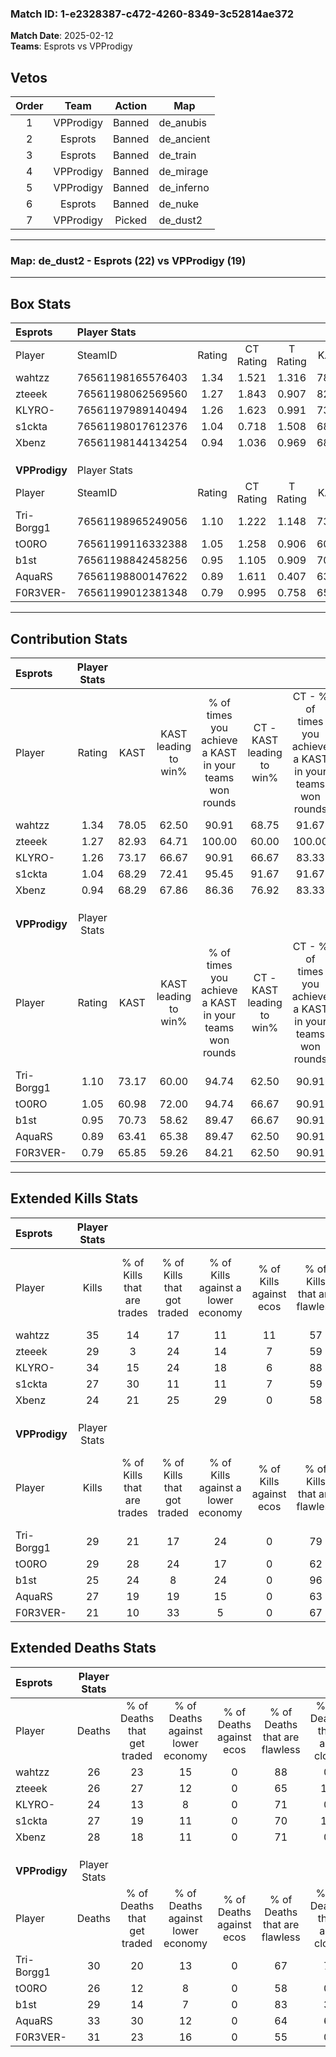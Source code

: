 ### Match ID: 1-e2328387-c472-4260-8349-3c52814ae372  
**Match Date**: 2025-02-12  
**Teams**: Esprots vs VPProdigy  

## Vetos  

| Order | Team | Action | Map |
| :---: | :--: | :----: | --- |
| 1 | VPProdigy | Banned | de_anubis |
| 2 | Esprots | Banned | de_ancient |
| 3 | Esprots | Banned | de_train |
| 4 | VPProdigy | Banned | de_mirage |
| 5 | VPProdigy | Banned | de_inferno |
| 6 | Esprots | Banned | de_nuke |
| 7 | VPProdigy | Picked | de_dust2 |

---  

### **Map**: de_dust2 - Esprots (22) vs VPProdigy (19)  
---  

## Box Stats  

| **Esprots**   | Player Stats      |        |           |          |       |      |       |         |        |      |     |
| :- | :- | :-: | :-: | :-: | :-: | :-: | :-: | :-: | :-: | :-: | :-: |
| Player        | SteamID           | Rating | CT Rating | T Rating | KAST  | ADR  | Kills | Assists | Deaths | K/D  | HS% |
| wahtzz        | 76561198165576403 |  1.34  |   1.521   |  1.316   | 78.05 | 90.9 |  35   |    6    |   26   | 1.35 | 31  |
| zteeek        | 76561198062569560 |  1.27  |   1.843   |  0.907   | 82.93 | 89.7 |  29   |   16    |   26   | 1.12 | 34  |
| KLYRO-        | 76561197989140494 |  1.26  |   1.623   |  0.991   | 73.17 | 74.4 |  34   |    8    |   24   | 1.42 | 50  |
| s1ckta        | 76561198017612376 |  1.04  |   0.718   |  1.508   | 68.29 | 74.5 |  27   |    9    |   27   | 1.00 | 55  |
| Xbenz         | 76561198144134254 |  0.94  |   1.036   |  0.969   | 68.29 | 67.2 |  24   |    8    |   28   | 0.86 | 45  |
|               |                   |        |           |          |       |      |       |         |        |      |     |
|               |                   |        |           |          |       |      |       |         |        |      |     |
|               |                   |        |           |          |       |      |       |         |        |      |     |
| **VPProdigy** | Player Stats      |        |           |          |       |      |       |         |        |      |     |
| Player        | SteamID           | Rating | CT Rating | T Rating | KAST  | ADR  | Kills | Assists | Deaths | K/D  | HS% |
| Tri-Borgg1    | 76561198965249056 |  1.10  |   1.222   |  1.148   | 73.17 | 84.6 |  29   |    5    |   30   | 0.97 | 65  |
| tO0RO         | 76561199116332388 |  1.05  |   1.258   |  0.906   | 60.98 | 78.2 |  29   |    7    |   26   | 1.12 | 65  |
| b1st          | 76561198842458256 |  0.95  |   1.105   |  0.909   | 70.73 | 65.5 |  25   |    7    |   29   | 0.86 | 28  |
| AquaRS        | 76561198800147622 |  0.89  |   1.611   |  0.407   | 63.41 | 66.1 |  27   |    7    |   33   | 0.82 | 44  |
| F0R3VER-      | 76561199012381348 |  0.79  |   0.995   |  0.758   | 65.85 | 56.8 |  21   |   10    |   31   | 0.68 | 61  |
---  

## Contribution Stats  

| **Esprots**   | Player Stats |       |                      |                                                        |                           |                                                             |                          |                                                            |
| :- | :-: | :-: | :-: | :-: | :-: | :-: | :-: | :-: |
| Player        |    Rating    | KAST  | KAST leading to win% | % of times you achieve a KAST in your teams won rounds | CT - KAST leading to win% | CT - % of times you achieve a KAST in your teams won rounds | T - KAST leading to win% | T - % of times you achieve a KAST in your teams won rounds |
| wahtzz        |     1.34     | 78.05 |        62.50         |                         90.91                          |           68.75           |                            91.67                            |          56.25           |                           90.00                            |
| zteeek        |     1.27     | 82.93 |        64.71         |                         100.00                         |           60.00           |                           100.00                            |          71.43           |                           100.00                           |
| KLYRO-        |     1.26     | 73.17 |        66.67         |                         90.91                          |           66.67           |                            83.33                            |          66.67           |                           100.00                           |
| s1ckta        |     1.04     | 68.29 |        72.41         |                         95.45                          |           91.67           |                            91.67                            |          58.82           |                           100.00                           |
| Xbenz         |     0.94     | 68.29 |        67.86         |                         86.36                          |           76.92           |                            83.33                            |          60.00           |                           90.00                            |
|               |              |       |                      |                                                        |                           |                                                             |                          |                                                            |
|               |              |       |                      |                                                        |                           |                                                             |                          |                                                            |
|               |              |       |                      |                                                        |                           |                                                             |                          |                                                            |
| **VPProdigy** | Player Stats |       |                      |                                                        |                           |                                                             |                          |                                                            |
| Player        |    Rating    | KAST  | KAST leading to win% | % of times you achieve a KAST in your teams won rounds | CT - KAST leading to win% | CT - % of times you achieve a KAST in your teams won rounds | T - KAST leading to win% | T - % of times you achieve a KAST in your teams won rounds |
| Tri-Borgg1    |     1.10     | 73.17 |        60.00         |                         94.74                          |           62.50           |                            90.91                            |          57.14           |                           100.00                           |
| tO0RO         |     1.05     | 60.98 |        72.00         |                         94.74                          |           66.67           |                            90.91                            |          80.00           |                           100.00                           |
| b1st          |     0.95     | 70.73 |        58.62         |                         89.47                          |           66.67           |                            90.91                            |          50.00           |                           87.50                            |
| AquaRS        |     0.89     | 63.41 |        65.38         |                         89.47                          |           62.50           |                            90.91                            |          70.00           |                           87.50                            |
| F0R3VER-      |     0.79     | 65.85 |        59.26         |                         84.21                          |           62.50           |                            90.91                            |          54.55           |                           75.00                            |
---  

## Extended Kills Stats  

| **Esprots**   | Player Stats |                            |                            |                                    |                         |                              |                                 |                                       |                    |           |
| :- | :-: | :-: | :-: | :-: | :-: | :-: | :-: | :-: | :-: | :-: |
| Player        |    Kills     | % of Kills that are trades | % of Kills that got traded | % of Kills against a lower economy | % of Kills against ecos | % of Kills that are flawless | % of Kills that are close duels | % of Kills that are assisted by flash | Pistol Round Kills | AWP Kills |
| wahtzz        |      35      |             14             |             17             |                 11                 |           11            |              57              |                3                |                   9                   |         22         |     2     |
| zteeek        |      29      |             3              |             24             |                 14                 |            7            |              59              |                3                |                   0                   |         3          |     3     |
| KLYRO-        |      34      |             15             |             24             |                 18                 |            6            |              88              |                6                |                  24                   |         1          |     0     |
| s1ckta        |      27      |             30             |             11             |                 11                 |            7            |              59              |                0                |                   7                   |         0          |     1     |
| Xbenz         |      24      |             21             |             25             |                 29                 |            0            |              58              |                4                |                  13                   |         1          |     3     |
|               |              |                            |                            |                                    |                         |                              |                                 |                                       |                    |           |
|               |              |                            |                            |                                    |                         |                              |                                 |                                       |                    |           |
|               |              |                            |                            |                                    |                         |                              |                                 |                                       |                    |           |
| **VPProdigy** | Player Stats |                            |                            |                                    |                         |                              |                                 |                                       |                    |           |
| Player        |    Kills     | % of Kills that are trades | % of Kills that got traded | % of Kills against a lower economy | % of Kills against ecos | % of Kills that are flawless | % of Kills that are close duels | % of Kills that are assisted by flash | Pistol Round Kills | AWP Kills |
| Tri-Borgg1    |      29      |             21             |             17             |                 24                 |            0            |              79              |                7                |                   7                   |         0          |     1     |
| tO0RO         |      29      |             28             |             24             |                 17                 |            0            |              62              |               10                |                   3                   |         0          |     1     |
| b1st          |      25      |             24             |             8              |                 24                 |            0            |              96              |                0                |                   8                   |         22         |     1     |
| AquaRS        |      27      |             19             |             19             |                 15                 |            0            |              63              |                7                |                   0                   |         0          |     0     |
| F0R3VER-      |      21      |             10             |             33             |                 5                  |            0            |              67              |                5                |                   5                   |         0          |     0     |
## Extended Deaths Stats  

| **Esprots**   | Player Stats |                             |                                   |                          |                               |                            |                           |               |
| :- | :-: | :-: | :-: | :-: | :-: | :-: | :-: | :-: |
| Player        |    Deaths    | % of Deaths that get traded | % of Deaths against lower economy | % of Deaths against ecos | % of Deaths that are flawless | % of Deaths that are close | % of Deaths while blinded | Deaths to AWP |
| wahtzz        |      26      |             23              |                15                 |            0             |              88               |             0              |             4             |       3       |
| zteeek        |      26      |             27              |                12                 |            0             |              65               |             15             |             0             |       6       |
| KLYRO-        |      24      |             13              |                 8                 |            0             |              71               |             0              |            13             |       4       |
| s1ckta        |      27      |             19              |                11                 |            0             |              70               |             15             |             7             |       5       |
| Xbenz         |      28      |             18              |                11                 |            0             |              71               |             0              |             0             |       4       |
|               |              |                             |                                   |                          |                               |                            |                           |               |
|               |              |                             |                                   |                          |                               |                            |                           |               |
|               |              |                             |                                   |                          |                               |                            |                           |               |
| **VPProdigy** | Player Stats |                             |                                   |                          |                               |                            |                           |               |
| Player        |    Deaths    | % of Deaths that get traded | % of Deaths against lower economy | % of Deaths against ecos | % of Deaths that are flawless | % of Deaths that are close | % of Deaths while blinded | Deaths to AWP |
| Tri-Borgg1    |      30      |             20              |                13                 |            0             |              67               |             7              |             7             |       3       |
| tO0RO         |      26      |             12              |                 8                 |            0             |              58               |             0              |             8             |       5       |
| b1st          |      29      |             14              |                 7                 |            0             |              83               |             3              |             7             |       9       |
| AquaRS        |      33      |             30              |                12                 |            0             |              64               |             6              |            12             |       6       |
| F0R3VER-      |      31      |             23              |                16                 |            0             |              55               |             0              |            19             |       4       |

